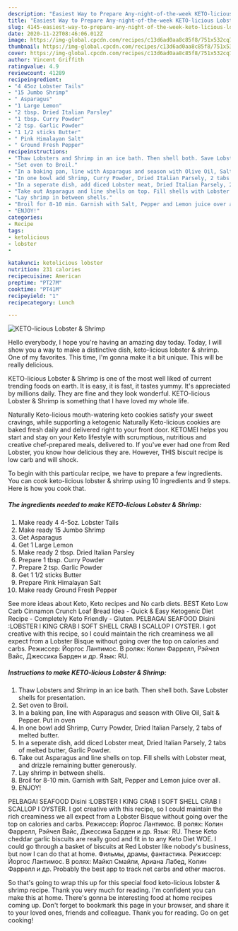 ```yaml
---
description: "Easiest Way to Prepare Any-night-of-the-week KETO-licious Lobster &amp;amp; Shrimp"
title: "Easiest Way to Prepare Any-night-of-the-week KETO-licious Lobster &amp;amp; Shrimp"
slug: 4145-easiest-way-to-prepare-any-night-of-the-week-keto-licious-lobster-and-amp-shrimp
date: 2020-11-22T08:46:06.012Z
image: https://img-global.cpcdn.com/recipes/c13d6ad0aa8c85f8/751x532cq70/keto-licious-lobster-shrimp-recipe-main-photo.jpg
thumbnail: https://img-global.cpcdn.com/recipes/c13d6ad0aa8c85f8/751x532cq70/keto-licious-lobster-shrimp-recipe-main-photo.jpg
cover: https://img-global.cpcdn.com/recipes/c13d6ad0aa8c85f8/751x532cq70/keto-licious-lobster-shrimp-recipe-main-photo.jpg
author: Vincent Griffith
ratingvalue: 4.9
reviewcount: 41289
recipeingredient:
- "4 45oz Lobster Tails"
- "15 Jumbo Shrimp"
- " Asparagus"
- "1 Large Lemon"
- "2 tbsp. Dried Italian Parsley"
- "1 tbsp. Curry Powder"
- "2 tsp. Garlic Powder"
- "1 1/2 sticks Butter"
- " Pink Himalayan Salt"
- " Ground Fresh Pepper"
recipeinstructions:
- "Thaw Lobsters and Shrimp in an ice bath. Then shell both. Save Lobster shells for presentation."
- "Set oven to Broil."
- "In a baking pan, line with Asparagus and season with Olive Oil, Salt &amp; Pepper. Put in oven"
- "In one bowl add Shrimp, Curry Powder, Dried Italian Parsely, 2 tabs of melted butter."
- "In a seperate dish, add diced Lobster meat, Dried Italian Parsely, 2 tabs of melted butter, Garlic Powder."
- "Take out Asparagus and line shells on top. Fill shells with Lobster meat, and drizzle remaining butter generously."
- "Lay shrimp in between shells."
- "Broil for 8-10 min. Garnish with Salt, Pepper and Lemon juice over all."
- "ENJOY!"
categories:
- Recipe
tags:
- ketolicious
- lobster
- 

katakunci: ketolicious lobster  
nutrition: 231 calories
recipecuisine: American
preptime: "PT27M"
cooktime: "PT41M"
recipeyield: "1"
recipecategory: Lunch

---
```



![KETO-licious Lobster &amp; Shrimp](https://img-global.cpcdn.com/recipes/c13d6ad0aa8c85f8/751x532cq70/keto-licious-lobster-shrimp-recipe-main-photo.jpg)

Hello everybody, I hope you're having an amazing day today. Today, I will show you a way to make a distinctive dish, keto-licious lobster &amp; shrimp. One of my favorites. This time, I'm gonna make it a bit unique. This will be really delicious.

KETO-licious Lobster &amp; Shrimp is one of the most well liked of current trending foods on earth. It is easy, it is fast, it tastes yummy. It's appreciated by millions daily. They are fine and they look wonderful. KETO-licious Lobster &amp; Shrimp is something that I have loved my whole life.

Naturally Keto-licious mouth-watering keto cookies satisfy your sweet cravings, while supporting a ketogenic Naturally Keto-licious cookies are baked fresh daily and delivered right to your front door. KETOMEI helps you start and stay on your Keto lifestyle with scrumptious, nutritious and creative chef-prepared meals, delivered to. If you&#39;ve ever had one from Red Lobster, you know how delicious they are. However, THIS biscuit recipe is low carb and will shock.


To begin with this particular recipe, we have to prepare a few ingredients. You can cook keto-licious lobster &amp; shrimp using 10 ingredients and 9 steps. Here is how you cook that.

<!--inarticleads1-->

##### The ingredients needed to make KETO-licious Lobster &amp; Shrimp:

1. Make ready 4 4-5oz. Lobster Tails
1. Make ready 15 Jumbo Shrimp
1. Get  Asparagus
1. Get 1 Large Lemon
1. Make ready 2 tbsp. Dried Italian Parsley
1. Prepare 1 tbsp. Curry Powder
1. Prepare 2 tsp. Garlic Powder
1. Get 1 1/2 sticks Butter
1. Prepare  Pink Himalayan Salt
1. Make ready  Ground Fresh Pepper


See more ideas about Keto, Keto recipes and No carb diets. BEST Keto Low Carb Cinnamon Crunch Loaf Bread Idea - Quick &amp; Easy Ketogenic Diet Recipe - Completely Keto Friendly - Gluten. PELBAGAI SEAFOOD Disini :LOBSTER l KING CRAB l SOFT SHELL CRAB l SCALLOP l OYSTER. I got creative with this recipe, so I could maintain the rich creaminess we all expect from a Lobster Bisque without going over the top on calories and carbs. Режиссер: Йоргос Лантимос. В ролях: Колин Фаррелл, Рэйчел Вайс, Джессика Барден и др. Язык: RU. 

<!--inarticleads2-->

##### Instructions to make KETO-licious Lobster &amp; Shrimp:

1. Thaw Lobsters and Shrimp in an ice bath. Then shell both. Save Lobster shells for presentation.
1. Set oven to Broil.
1. In a baking pan, line with Asparagus and season with Olive Oil, Salt &amp; Pepper. Put in oven
1. In one bowl add Shrimp, Curry Powder, Dried Italian Parsely, 2 tabs of melted butter.
1. In a seperate dish, add diced Lobster meat, Dried Italian Parsely, 2 tabs of melted butter, Garlic Powder.
1. Take out Asparagus and line shells on top. Fill shells with Lobster meat, and drizzle remaining butter generously.
1. Lay shrimp in between shells.
1. Broil for 8-10 min. Garnish with Salt, Pepper and Lemon juice over all.
1. ENJOY!


PELBAGAI SEAFOOD Disini :LOBSTER l KING CRAB l SOFT SHELL CRAB l SCALLOP l OYSTER. I got creative with this recipe, so I could maintain the rich creaminess we all expect from a Lobster Bisque without going over the top on calories and carbs. Режиссер: Йоргос Лантимос. В ролях: Колин Фаррелл, Рэйчел Вайс, Джессика Барден и др. Язык: RU. These Keto cheddar garlic biscuits are really good and fit in to any Keto Diet WOE. I could go through a basket of biscuits at Red Lobster like nobody&#39;s business, but now I can do that at home. Фильмы, драмы, фантастика. Режиссер: Йоргос Лантимос. В ролях: Майкл Смайли, Ариана Лабед, Колин Фаррелл и др. Probably the best app to track net carbs and other macros. 

So that's going to wrap this up for this special food keto-licious lobster &amp; shrimp recipe. Thank you very much for reading. I'm confident you can make this at home. There's gonna be interesting food at home recipes coming up. Don't forget to bookmark this page in your browser, and share it to your loved ones, friends and colleague. Thank you for reading. Go on get cooking!
